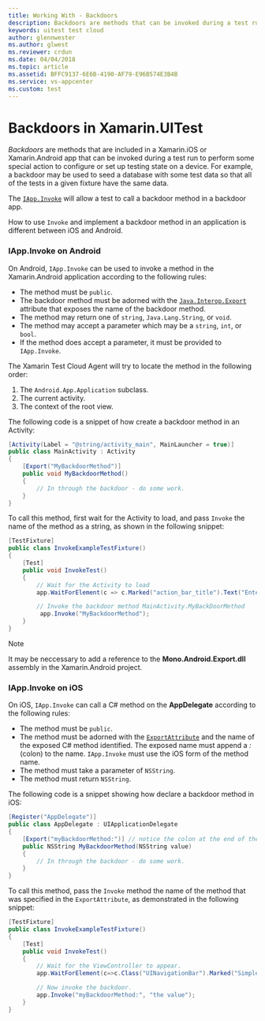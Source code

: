 ```yaml
---
title: Working With - Backdoors
description: Backdoors are methods that can be invoked during a test run to perform some special action to configure or set up testing state on a device.
keywords: uitest test cloud
author: glennwester
ms.author: glwest
ms.reviewer: crdun
ms.date: 04/04/2018
ms.topic: article
ms.assetid: BFFC9137-6E6B-4190-AF79-E96B574E3B4B
ms.service: vs-appcenter
ms.custom: test
---
```


# Backdoors in Xamarin.UITest

*Backdoors* are methods that are included in a Xamarin.iOS or Xamarin.Android
 app that can be invoked during a test run to perform some special action to configure or set up testing state on a device. For example, a backdoor may be used to seed a database with some test data so that all of the tests in a given fixture have the same data.

The [`IApp.Invoke`](https://developer.xamarin.com/api/member/Xamarin.UITest.IApp.Invoke/p/System.String/System.Object/) will allow a test to call a backdoor method in a
backdoor app. 

How to use `Invoke` and implement a backdoor method in an application is 
different between iOS and Android.

### IApp.Invoke on Android

On Android, `IApp.Invoke` can be used to invoke a method in the Xamarin.Android application according to the following rules:

* The method must be `public`.
* The backdoor method must be adorned with the [`Java.Interop.Export`](http://developer.xamarin.com/api/type/Java.Interop.ExportAttribute/) attribute that exposes the name of the backdoor method.
* The method may return one of `string`, `Java.Lang.String`, or `void`.
* The method may accept a parameter which may be a `string`, `int`, or `bool`. 
* If the method does accept a parameter, it must be provided to `IApp.Invoke`.    

The Xamarin Test Cloud Agent will try to locate the method in the following order:

1. The `Android.App.Application` subclass.
2. The current activity.
3. The context of the root view.

The following code is a snippet of how create a backdoor method in an Activity:

```csharp
[Activity(Label = "@string/activity_main", MainLauncher = true)]
public class MainActivity : Activity
{
    [Export("MyBackdoorMethod")]
    public void MyBackdoorMethod()
    {
        // In through the backdoor - do some work.
    }
}
```

To call this method, first wait for the Activity to load, and pass `Invoke` the name of the method as a string, as shown in the following snippet:

```csharp
[TestFixture]
public class InvokeExampleTestFixture() 
{
    [Test]
    public void InvokeTest()
    {
        // Wait for the Activity to load
        app.WaitForElement(c => c.Marked("action_bar_title").Text("Enter Credit Card Number"));

        // Invoke the backdoor method MainActivity.MyBackDoorMethod
         app.Invoke("MyBackdoorMethod");
    }
}
```

> [!NOTE]
> It may be neccessary to add a reference to the **Mono.Android.Export.dll** assembly in the Xamarin.Android project.


### IApp.Invoke on iOS

On iOS, `IApp.Invoke` can call a C# method on the **AppDelegate** according to the following rules:

* The method must be `public`.
* The method must be adorned with the  [`ExportAttribute`](http://developer.xamarin.com/api/type/Foundation.ExportAttribute/) and the name of the exposed C# method identified. The exposed name must append a *:* (colon) to the name. `IApp.Invoke` must use the iOS form of the method name.
* The method must take a parameter of `NSString`.
* The method must return `NSString`.

The following code is a snippet showing how declare a backdoor method in iOS:

```csharp
[Register("AppDelegate")]
public class AppDelegate : UIApplicationDelegate
{
    [Export("myBackdoorMethod:")] // notice the colon at the end of the method name
    public NSString MyBackdoorMethod(NSString value)
    {
        // In through the backdoor - do some work.
    }
}
```

To call this method, pass the `Invoke` method the name of the method that was specified in the `ExportAttribute`, as demonstrated in the following snippet:

```csharp
[TestFixture]
public class InvokeExampleTestFixture() 
{
    [Test]
    public void InvokeTest()
    {
        // Wait for the ViewController to appear.
        app.WaitForElement(c=>c.Class("UINavigationBar").Marked("Simple Credit Card Validator"));

        // Now invoke the backdoor.
        app.Invoke("myBackdoorMethod:", "the value");
    }
}
```